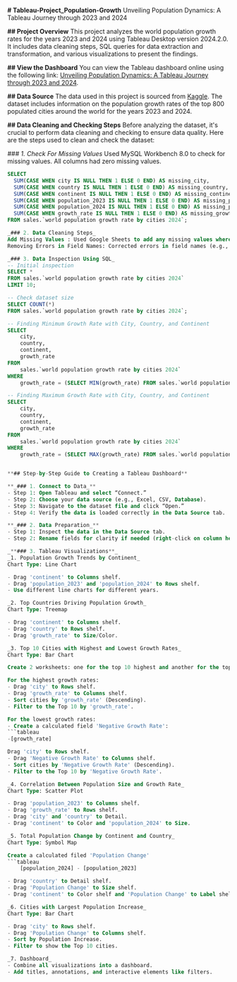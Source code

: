 **# Tableau-Project_Population-Growth**
Unveiling Population Dynamics: A Tableau Journey through 2023 and 2024

**## Project Overview**
This project analyzes the world population growth rates for the years 2023 and 2024 using Tableau Desktop version 2024.2.0. It includes data cleaning steps, SQL queries for data extraction and transformation, and various visualizations to present the findings.

**## View the Dashboard**
You can view the Tableau dashboard online using the following link:
[Unveiling Population Dynamics: A Tableau Journey through 2023 and 2024](https://public.tableau.com/views/WorldPopulationLatestAnalysis/PopulationTrend2023vs_2024?:language=en-GB&:sid=&:redirect=auth&:display_count=n&:origin=viz_share_link).

**## Data Source**
The data used in this project is sourced from [Kaggle](https://www.kaggle.com/datasets/dataanalyst001/world-population-growth-rate-by-cities-2024). The dataset includes information on the population growth rates of the top 800 populated cities around the world for the years 2023 and 2024.

**## Data Cleaning and Checking Steps**
Before analyzing the dataset, it's crucial to perform data cleaning and checking to ensure data quality. Here are the steps used to clean and check the dataset:

_### 1. Check For Missing Values_
Used MySQL Workbench 8.0 to check for missing values. All columns had zero missing values.
```sql
SELECT
  SUM(CASE WHEN city IS NULL THEN 1 ELSE 0 END) AS missing_city,
  SUM(CASE WHEN country IS NULL THEN 1 ELSE 0 END) AS missing_country,
  SUM(CASE WHEN continent IS NULL THEN 1 ELSE 0 END) AS missing_continent,
  SUM(CASE WHEN population_2023 IS NULL THEN 1 ELSE 0 END) AS missing_population_2023,
  SUM(CASE WHEN population_2024 IS NULL THEN 1 ELSE 0 END) AS missing_population_2024,
  SUM(CASE WHEN growth_rate IS NULL THEN 1 ELSE 0 END) AS missing_growth_rate
FROM sales.`world population growth rate by cities 2024`;

_### 2. Data Cleaning Steps_
Add Missing Values : Used Google Sheets to add any missing values where necessary.
Removing Errors in Field Names: Corrected errors in field names (e.g., changed "Oceana" to "Oceania") using Google Sheets.

_### 3. Data Inspection Using SQL_
-- Initial inspection
SELECT * 
FROM sales.`world population growth rate by cities 2024`
LIMIT 10;

-- Check dataset size
SELECT COUNT(*)
FROM sales.`world population growth rate by cities 2024`;

-- Finding Minimum Growth Rate with City, Country, and Continent
SELECT 
    city,
    country,
    continent,
    growth_rate
FROM 
    sales.`world population growth rate by cities 2024`
WHERE 
    growth_rate = (SELECT MIN(growth_rate) FROM sales.`world population growth rate by cities 2024`);

-- Finding Maximum Growth Rate with City, Country, and Continent
SELECT 
    city,
    country,
    continent,
    growth_rate
FROM 
    sales.`world population growth rate by cities 2024`
WHERE 
    growth_rate = (SELECT MAX(growth_rate) FROM sales.`world population growth rate by cities 2024`);


**## Step-by-Step Guide to Creating a Tableau Dashboard**

**_### 1. Connect to Data_**
- Step 1: Open Tableau and select “Connect.”
- Step 2: Choose your data source (e.g., Excel, CSV, Database).
- Step 3: Navigate to the dataset file and click “Open.”
- Step 4: Verify the data is loaded correctly in the Data Source tab.

**_### 2. Data Preparation_**
- Step 1: Inspect the data in the Data Source tab.
- Step 2: Rename fields for clarity if needed (right-click on column header > Rename).

_**### 3. Tableau Visualizations**_
_1. Population Growth Trends by Continent_
Chart Type: Line Chart

- Drag 'continent' to Columns shelf.
- Drag 'population_2023' and 'population_2024' to Rows shelf.
- Use different line charts for different years.

_2. Top Countries Driving Population Growth_
Chart Type: Treemap

- Drag 'continent' to Columns shelf.
- Drag 'country' to Rows shelf.
- Drag 'growth_rate' to Size/Color.

_3. Top 10 Cities with Highest and Lowest Growth Rates_
Chart Type: Bar Chart

Create 2 worksheets: one for the top 10 highest and another for the top 10 lowest growth rates.

For the highest growth rates:
- Drag 'city' to Rows shelf.
- Drag 'growth_rate' to Columns shelf.
- Sort cities by 'growth_rate' (Descending).
- Filter to the Top 10 by 'growth_rate'.

For the lowest growth rates:
- Create a calculated field 'Negative Growth Rate':
```tableau
-[growth_rate]

Drag 'city' to Rows shelf.
- Drag 'Negative Growth Rate' to Columns shelf.
- Sort cities by 'Negative Growth Rate' (Descending).
- Filter to the Top 10 by 'Negative Growth Rate'.

_4. Correlation Between Population Size and Growth Rate_
Chart Type: Scatter Plot

- Drag 'population_2023' to Columns shelf.
- Drag 'growth_rate' to Rows shelf.
- Drag 'city' and 'country' to Detail.
- Drag 'continent' to Color and 'population_2024' to Size.

_5. Total Population Change by Continent and Country_
Chart Type: Symbol Map

Create a calculated filed 'Population Change'
```tableau
    [population_2024] - [population_2023]

- Drag 'country' to Detail shelf.
- Drag 'Population Change' to Size shelf.
- Drag 'continent' to Color shelf and 'Population Change' to Label shelf.

_6. Cities with Largest Population Increase_
Chart Type: Bar Chart

- Drag 'city' to Rows shelf.
- Drag 'Population Change' to Columns shelf.
- Sort by Population Increase.
- Filter to show the Top 10 cities.

_7. Dashboard_
- Combine all visualizations into a dashboard.
- Add titles, annotations, and interactive elements like filters.
